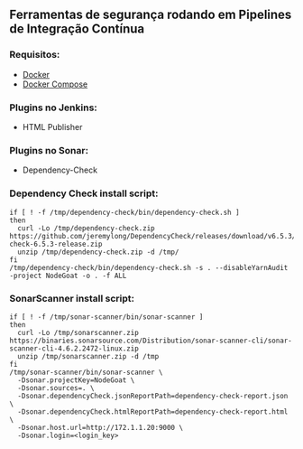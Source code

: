 ## Ferramentas de segurança rodando em Pipelines de Integração Contínua

### Requisitos:
- <a href="https://www.docker.com/">Docker</a>
- <a href="https://docs.docker.com/compose/">Docker Compose</a>

### Plugins no Jenkins:
- HTML Publisher

### Plugins no Sonar:
- Dependency-Check

### Dependency Check install script:
```
if [ ! -f /tmp/dependency-check/bin/dependency-check.sh ]
then
  curl -Lo /tmp/dependency-check.zip https://github.com/jeremylong/DependencyCheck/releases/download/v6.5.3/dependency-check-6.5.3-release.zip
  unzip /tmp/dependency-check.zip -d /tmp/
fi
/tmp/dependency-check/bin/dependency-check.sh -s . --disableYarnAudit -project NodeGoat -o . -f ALL
```

### SonarScanner install script:
```
if [ ! -f /tmp/sonar-scanner/bin/sonar-scanner ]
then
  curl -Lo /tmp/sonarscanner.zip https://binaries.sonarsource.com/Distribution/sonar-scanner-cli/sonar-scanner-cli-4.6.2.2472-linux.zip
  unzip /tmp/sonarscanner.zip -d /tmp
fi
/tmp/sonar-scanner/bin/sonar-scanner \
  -Dsonar.projectKey=NodeGoat \
  -Dsonar.sources=. \
  -Dsonar.dependencyCheck.jsonReportPath=dependency-check-report.json \
  -Dsonar.dependencyCheck.htmlReportPath=dependency-check-report.html \
  -Dsonar.host.url=http://172.1.1.20:9000 \
  -Dsonar.login=<login_key>
```